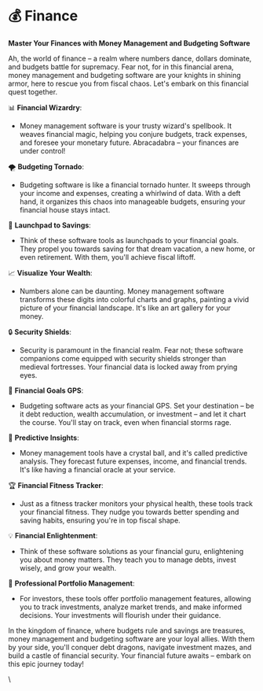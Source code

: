 # 💰 Finance

**Master Your Finances with Money Management and Budgeting Software**

Ah, the world of finance – a realm where numbers dance, dollars dominate, and budgets battle for supremacy. Fear not, for in this financial arena, money management and budgeting software are your knights in shining armor, here to rescue you from fiscal chaos. Let's embark on this financial quest together.

📊 **Financial Wizardry**:

* Money management software is your trusty wizard's spellbook. It weaves financial magic, helping you conjure budgets, track expenses, and foresee your monetary future. Abracadabra – your finances are under control!

🌪️ **Budgeting Tornado**:

* Budgeting software is like a financial tornado hunter. It sweeps through your income and expenses, creating a whirlwind of data. With a deft hand, it organizes this chaos into manageable budgets, ensuring your financial house stays intact.

🚀 **Launchpad to Savings**:

* Think of these software tools as launchpads to your financial goals. They propel you towards saving for that dream vacation, a new home, or even retirement. With them, you'll achieve fiscal liftoff.

📈 **Visualize Your Wealth**:

* Numbers alone can be daunting. Money management software transforms these digits into colorful charts and graphs, painting a vivid picture of your financial landscape. It's like an art gallery for your money.

🔒 **Security Shields**:

* Security is paramount in the financial realm. Fear not; these software companions come equipped with security shields stronger than medieval fortresses. Your financial data is locked away from prying eyes.

🎯 **Financial Goals GPS**:

* Budgeting software acts as your financial GPS. Set your destination – be it debt reduction, wealth accumulation, or investment – and let it chart the course. You'll stay on track, even when financial storms rage.

🔮 **Predictive Insights**:

* Money management tools have a crystal ball, and it's called predictive analysis. They forecast future expenses, income, and financial trends. It's like having a financial oracle at your service.

🏆 **Financial Fitness Tracker**:

* Just as a fitness tracker monitors your physical health, these tools track your financial fitness. They nudge you towards better spending and saving habits, ensuring you're in top fiscal shape.

💡 **Financial Enlightenment**:

* Think of these software solutions as your financial guru, enlightening you about money matters. They teach you to manage debts, invest wisely, and grow your wealth.

💼 **Professional Portfolio Management**:

* For investors, these tools offer portfolio management features, allowing you to track investments, analyze market trends, and make informed decisions. Your investments will flourish under their guidance.

In the kingdom of finance, where budgets rule and savings are treasures, money management and budgeting software are your loyal allies. With them by your side, you'll conquer debt dragons, navigate investment mazes, and build a castle of financial security. Your financial future awaits – embark on this epic journey today!

\
